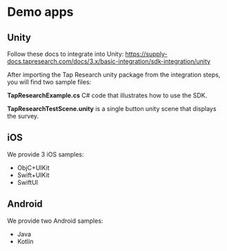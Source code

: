 # Demo apps

## Unity

Follow these docs to integrate into Unity:
https://supply-docs.tapresearch.com/docs/3.x/basic-integration/sdk-integration/unity

After importing the Tap Research unity package from the integration steps, you will find two sample files:

**TapResearchExample.cs**  C# code that illustrates how to use the SDK.

**TapResearchTestScene.unity** is a single button unity scene that displays the survey.

## iOS

We provide 3 iOS samples: 

 - ObjC+UIKit
 - Swift+UIKit
 - SwiftUI

## Android 

We provide two Android samples:

 - Java
 - Kotlin